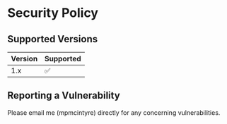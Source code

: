 # Security Policy

## Supported Versions

| Version | Supported          |
| ------- | ------------------ |
| 1.x   | :white_check_mark: |

## Reporting a Vulnerability

Please email me (mpmcintyre) directly for any concerning vulnerabilities.
